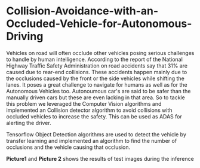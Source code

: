 # Collision-Avoidance-with-an-Occluded-Vehicle-for-Autonomous-Driving

Vehicles on road will often occlude other vehicles posing serious challenges to handle by human intelligence. According to the report of the National Highway Traffic Safety Administration on road accidents say that 31% are caused due to rear-end collisions. These accidents happen mainly due to the occlusions caused by the front or the side vehicles while shifting the lanes. It poses a great challenge to navigate for humans as well as for the Autonomous Vehicles too. Autonoumous car's are said to be safer than the manually driven cars but these are even lacking in that area.
So to tackle this problem we leveraged the Computer Vision algorithms and implemented an Collision detector algorithm to avoid collisions with occluded vehicles to increase the safety. This can be used as ADAS for alerting the driver.

Tensorflow Object Detection algorithms are used to detect the vehicle by transfer learning and implemented an algorithm to find the number of occlusions and the vehicle causing that occlusion.

**Picture1** and **Picture 2** shows the results of test images during the inference
